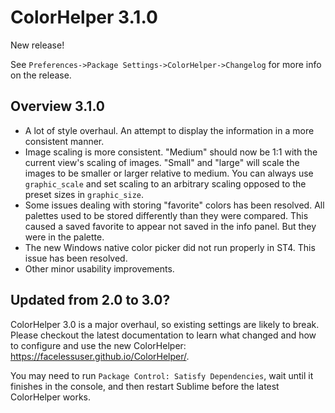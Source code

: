 # ColorHelper 3.1.0

New release!

See `Preferences->Package Settings->ColorHelper->Changelog` for more info on
the release.

## Overview 3.1.0

- A lot of style overhaul. An attempt to display the information in a more
  consistent manner.
- Image scaling is more consistent. "Medium" should now be 1:1 with the
  current view's scaling of images. "Small" and "large" will scale the images
  to be smaller or larger relative to medium. You can always use `graphic_scale`
  and set scaling to an arbitrary scaling opposed to the preset sizes in
  `graphic_size`.
- Some issues dealing with storing "favorite" colors has been resolved. All palettes
  used to be stored differently than they were compared. This caused a saved
  favorite to appear not saved in the info panel. But they were in the palette.
- The new Windows native color picker did not run properly in ST4. This issue has
  been resolved.
- Other minor usability improvements.

## Updated from 2.0 to 3.0?

ColorHelper 3.0 is a major overhaul, so existing settings are likely to break.
Please checkout the latest documentation to learn what changed and how to
configure and use the new ColorHelper: https://facelessuser.github.io/ColorHelper/.

You may need to run `Package Control: Satisfy Dependencies`, wait until it finishes
in the console, and then restart Sublime before the latest ColorHelper works.
